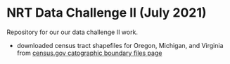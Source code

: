 # NRT Data Challenge II (July 2021)

Repository for our our data challenge II work.

 - downloaded census tract shapefiles for Oregon, Michigan, and Virginia from [census.gov catographic boundary files page](https://www.census.gov/cgi-bin/geo/shapefiles/index.php)
